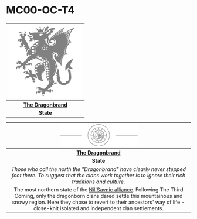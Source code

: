 # MC00-OC-T4

| <img src="https://raw.githubusercontent.com/jesskelsall/astarus-images/main/symbols/bfe17dae1e445791.png" height="200" /> |
|:---:|
| **[The Dragonbrand](../../../civilisations/nilsavnic-alliance/states/the-dragonbrand.md)** |
| **State** |

| <img src="../../../images/card-icons/the-time-enlightened.png" height="60" /> |
|:---:|
| **[The Dragonbrand](../../../civilisations/nilsavnic-alliance/states/the-dragonbrand.md)** |
| **State** |
| *Those who call the north the "Dragonbrand" have clearly never stepped foot there. To suggest that the clans work together is to ignore their rich traditions and culture.* |
| The most northern state of the [Nil'Savnic alliance](../../../civilisations/nilsavnic-alliance/nilsavnic-alliance.md). Following The Third Coming, only the dragonborn clans dared settle this mountainous and snowy region. Here they chose to revert to their ancestors' way of life - close-knit isolated and independent clan settlements. |
